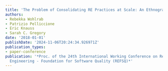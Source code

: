 ```yaml
---
title: 'The Problem of Consolidating RE Practices at Scale: An Ethnographic Study'
authors:
- Rebekka Wohlrab
- Patrizio Pelliccione
- Eric Knauss
- Sarah C. Gregory
date: '2018-01-01'
publishDate: '2024-11-06T20:24:34.926971Z'
publication_types:
- paper-conference
publication: '*Proc. of the 24th International Working Conference on Requirements
  Engineering - Foundation for Software Quality (REFSQ)*'
---
```

